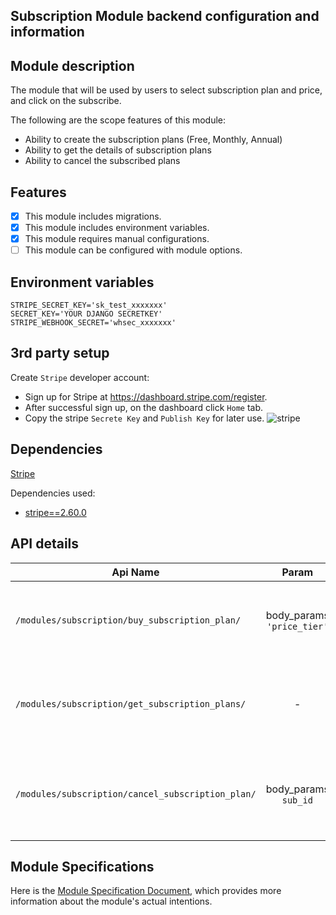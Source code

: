 ## Subscription Module backend configuration and information

## Module description

The module that will be used by users to select subscription plan and price, and click on the subscribe.

The following are the scope features of this module:

- Ability to create the subscription plans (Free, Monthly, Annual)
- Ability to get the details of subscription plans
- Ability to cancel the subscribed plans

## Features

- [x] This module includes migrations.
- [x] This module includes environment variables.
- [x] This module requires manual configurations.
- [ ] This module can be configured with module options.

## Environment variables

```dotenv
STRIPE_SECRET_KEY='sk_test_xxxxxxx'
SECRET_KEY='YOUR DJANGO SECRETKEY'
STRIPE_WEBHOOK_SECRET='whsec_xxxxxxx'
```

## 3rd party setup

Create `Stripe` developer account:

- Sign up for Stripe at https://dashboard.stripe.com/register.
- After successful sign up, on the dashboard click `Home` tab.
- Copy the stripe `Secrete Key` and `Publish Key` for later use.
  ![stripe](https://user-images.githubusercontent.com/76822297/227866954-e3fd72a4-e8c5-46e2-84d8-d0e59bc91a5c.png)

## Dependencies

[Stripe](https://github.com/stripe/stripe-python/blob/master/README.md)

Dependencies used:

- [stripe==2.60.0](https://pypi.org/project/stripe/)

## API details

| Api Name                                          |                    Param                    | Description                                                                                                                   |
|---------------------------------------------------|:-------------------------------------------:|:------------------------------------------------------------------------------------------------------------------------------|
| `/modules/subscription/buy_subscription_plan/`    |         body_params  `'price_tier'`         | Takes `price_tier` which is price id from the selected plan. Buys that selected plan against `price_tier`.                    |
| `/modules/subscription/get_subscription_plans/`   |                      -                      | Returns the collection/list of all the `subscription_plans` that can be subscribed by a user.                                 |
| `/modules/subscription/cancel_subscription_plan/` |            body_params `sub_id`             | Takes subscription id `sub_id`  of subscription plan is to be cancelled. Deletes the  subscription plan against the `sub_id`. |

## Module Specifications

Here is
the [Module Specification Document](https://docs.google.com/document/d/1jO5jWPBdzSTSoE2ZL3anqg9NK7s_Ph-cXefd-bOBLOg/edit?usp=sharing),
which provides more information about the module's actual intentions.